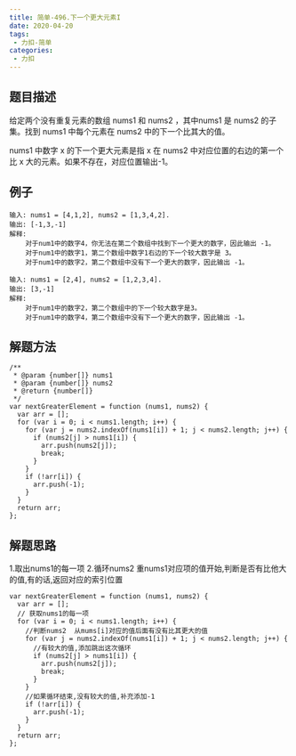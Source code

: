 ```yaml
---
title: 简单-496.下一个更大元素I
date: 2020-04-20
tags:
 - 力扣-简单
categories: 
 - 力扣
---
```

## 题目描述
给定两个没有重复元素的数组 nums1 和 nums2 ，其中nums1 是 nums2 的子集。找到 nums1 中每个元素在 nums2 中的下一个比其大的值。

nums1 中数字 x 的下一个更大元素是指 x 在 nums2 中对应位置的右边的第一个比 x 大的元素。如果不存在，对应位置输出-1。

## 例子
```
输入: nums1 = [4,1,2], nums2 = [1,3,4,2].
输出: [-1,3,-1]
解释:
    对于num1中的数字4，你无法在第二个数组中找到下一个更大的数字，因此输出 -1。
    对于num1中的数字1，第二个数组中数字1右边的下一个较大数字是 3。
    对于num1中的数字2，第二个数组中没有下一个更大的数字，因此输出 -1。
```

```
输入: nums1 = [2,4], nums2 = [1,2,3,4].
输出: [3,-1]
解释:
    对于num1中的数字2，第二个数组中的下一个较大数字是3。
    对于num1中的数字4，第二个数组中没有下一个更大的数字，因此输出 -1。
```

## 解题方法

```
/**
 * @param {number[]} nums1
 * @param {number[]} nums2
 * @return {number[]}
 */
var nextGreaterElement = function (nums1, nums2) {
  var arr = [];
  for (var i = 0; i < nums1.length; i++) {
    for (var j = nums2.indexOf(nums1[i]) + 1; j < nums2.length; j++) {
      if (nums2[j] > nums1[i]) {
        arr.push(nums2[j]);
        break;
      }
    }
    if (!arr[i]) {
      arr.push(-1);
    }
  }
  return arr;
};
```
## 解题思路

1.取出nums1的每一项
2.循环nums2 重nums1对应项的值开始,判断是否有比他大的值,有的话,返回对应的索引位置

```
var nextGreaterElement = function (nums1, nums2) {
  var arr = [];
  // 获取nums1的每一项
  for (var i = 0; i < nums1.length; i++) {
    //判断nums2  从mums[i]对应的值后面有没有比其更大的值
    for (var j = nums2.indexOf(nums1[i]) + 1; j < nums2.length; j++) {
      //有较大的值,添加跳出这次循环
      if (nums2[j] > nums1[i]) {
        arr.push(nums2[j]);
        break;
      }
    }
    //如果循环结束,没有较大的值,补充添加-1
    if (!arr[i]) {
      arr.push(-1);
    }
  }
  return arr;
};
```